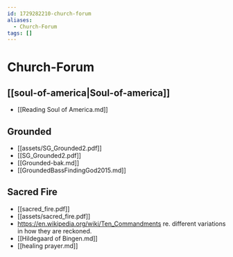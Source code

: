```yaml
---
id: 1729282210-church-forum
aliases:
  - Church-Forum
tags: []
---
```


# Church-Forum

## [[soul-of-america|Soul-of-america]]
- [[Reading Soul of America.md]]

## Grounded
- [[assets/SG_Grounded2.pdf]]
- [[SG_Grounded2.pdf]]
- [[Grounded-bak.md]]
- [[GroundedBassFindingGod2015.md]]
## Sacred Fire
- [[sacred_fire.pdf]]
- [[assets/sacred_fire.pdf]]
- https://en.wikipedia.org/wiki/Ten_Commandments re. different variations in how they are reckoned.
- [[Hildegaard of Bingen.md]]
- [[healing prayer.md]]
